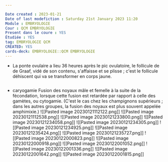 ```yaml
---

Date created : 2023-01-21
Date of last modefiction : Saturday 21st January 2023 11:20
Module : EMBRYOLOGIE
Cour : QCM EMBRYOLOGIE 
Present dans le coure : YES
Étudiée : YES
tag: EMBRYOLOGIE QCM
CREATED: YES
cards-deck: EMBRYOLOGIE::QCM EMBRYOLOGIE 
---
```

- La ponte ovulaire a lieu 36 heures après le pic ovulatoire, le follicule de de Graaf, vidé de son contenu, s'affaisse et se plisse ; c'est le follicule déhiscent qui va se transformer en corps jaune.
```toc
```
- caryogamie Fusion des noyaux mâle et femelle à la suite de la fécondation, lorsque cette fusion est retardée par rapport à celle des gamètes, ou cytogamie. (C'est le cas chez les champignons supérieurs ; dans les autres groupes, la fusion des noyaux est plus souvent appelée amphimixie.)
![[Pasted image 20230121112122.png]]
![[Pasted image 20230121112538.png]]
![[Pasted image 20230121233800.png]]
![[Pasted image 20230121234058.png]]
![[Pasted image 20230121234305.png]]
![[Pasted image 20230121234925.png]]
![[Pasted image 20230121235424.png]]
![[Pasted image 20230121235727.png]]
![[Pasted image 20230122000823.png]]
![[Pasted image 20230122000918.png]]
![[Pasted image 20230122001052.png]]
![[Pasted image 20230122001336.png]]
![[Pasted image 20230122001642.png]]
![[Pasted image 20230122001815.png]]